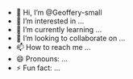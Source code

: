 - 👋 Hi, I’m @Geoffery-small
- 👀 I’m interested in ...
- 🌱 I’m currently learning ...
- 💞️ I’m looking to collaborate on ...
- 📫 How to reach me ...
- 😄 Pronouns: ...
- ⚡ Fun fact: ...

<!---
Geoffery-small/Geoffery-small is a ✨ special ✨ repository because its `README.md` (this file) appears on your GitHub profile.
You can click the Preview link to take a look at your changes.
--->
